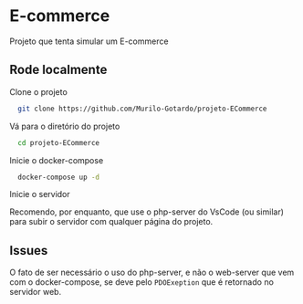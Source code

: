 
# E-commerce

Projeto que tenta simular um E-commerce


## Rode localmente

Clone o projeto

```bash
  git clone https://github.com/Murilo-Gotardo/projeto-ECommerce
```

Vá para o diretório do projeto

```bash
  cd projeto-ECommerce
```

Inicie o docker-compose

```bash
  docker-compose up -d
```

Inicie o servidor

Recomendo, por enquanto, que use o php-server do VsCode (ou similar) para subir o servidor com qualquer página do projeto.


## Issues

O fato de ser necessário o uso do php-server, e não o web-server que vem com o docker-compose, se deve pelo `PDOExeption` que é retornado no servidor web.
